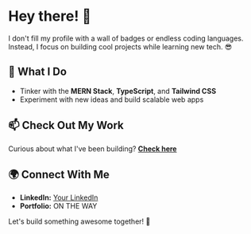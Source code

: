 # Hey there! 👋

I don't fill my profile with a wall of badges or endless coding languages. Instead, I focus on building cool projects while learning new tech. 😎

## 🚀 What I Do
- Tinker with the **MERN Stack**, **TypeScript**, and **Tailwind CSS**
- Experiment with new ideas and build scalable web apps

## 📫 Check Out My Work
Curious about what I've been building? **[Check here](https://github.com/Hello-Ship-Code)**

## 🌍 Connect With Me
- **LinkedIn:** [Your LinkedIn](#)
- **Portfolio:** ON THE WAY

Let's build something awesome together! 🚀
